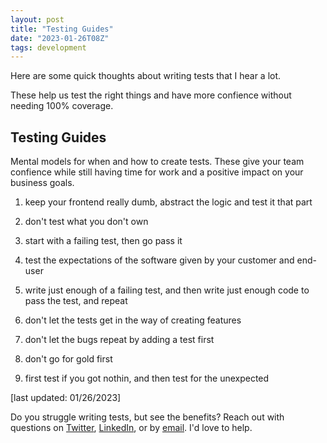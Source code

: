 ```yaml
---
layout: post
title: "Testing Guides"
date: "2023-01-26T08Z"
tags: development
---
```


Here are some quick thoughts about writing tests that I hear a lot.

These help us test the right things and have more confience without needing 100% coverage.

## Testing Guides

Mental models for when and how to create tests. These give your team confience while still having time for work and a positive impact on your business goals.

1. keep your frontend really dumb, abstract the logic and test it that part

2. don't test what you don't own

3. start with a failing test, then go pass it

4. test the expectations of the software given by your customer and end-user

5. write just enough of a failing test, and then write just enough code to pass the test, and repeat

6. don't let the tests get in the way of creating features

7. don't let the bugs repeat by adding a test first

8. don't go for gold first

9. first test if you got nothin, and then test for the unexpected

[last updated: 01/26/2023]

Do you struggle writing tests, but see the benefits?
Reach out with questions on [Twitter](https://twitter.com/Chance_Smith), [LinkedIn](https://www.linkedin.com/in/chancesmith/), or by [email](mailto:chancesmithb@gmail.com?subject=[Blog]%20The%20Bottleneck%20Label). I'd love to help.